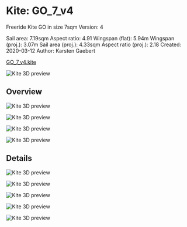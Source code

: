 # Kite: GO_7_v4 #
Freeride Kite GO in size 7sqm
Version: 4

Sail area:                       7.19sqm
Aspect ratio:                    4.91
Wingspan (flat):                 5.94m
Wingspan (proj.):                3.07m
Sail area (proj.):               4.33sqm
Aspect ratio (proj.):            2.18
Created:                         2020-03-12
Author:                          Karsten Gaebert

[GO_7_v4.kite](https://github.com/wingworks/GO-7/blob/master/GO_7_v4.kite)

![Kite 3D preview](https://github.com/wingworks/GO-7/raw/master/GO_7_v4_3d.jpg)

## Overview

![Kite 3D preview](https://github.com/wingworks/GO-7/raw/master/GO_7_v4_front.png)

![Kite 3D preview](https://github.com/wingworks/GO-7/raw/master/GO_7_v4_right.png)

![Kite 3D preview](https://github.com/wingworks/GO-7/raw/master/GO_7_v4_bottom.png)

![Kite 3D preview](https://github.com/wingworks/GO-7/raw/master/GO_7_v4_perspective.png)

## Details

![Kite 3D preview](https://github.com/wingworks/GO-7/raw/master/GO_7_v4_all.jpg)

![Kite 3D preview](https://github.com/wingworks/GO-7/raw/master/GO_7_v4_center.jpg)

![Kite 3D preview](https://github.com/wingworks/GO-7/raw/master/GO_7_v4_sail.jpg)

![Kite 3D preview](https://github.com/wingworks/GO-7/raw/master/GO_7_v4_strut.jpg)

![Kite 3D preview](https://github.com/wingworks/GO-7/raw/master/GO_7_v4_tip.jpg)



